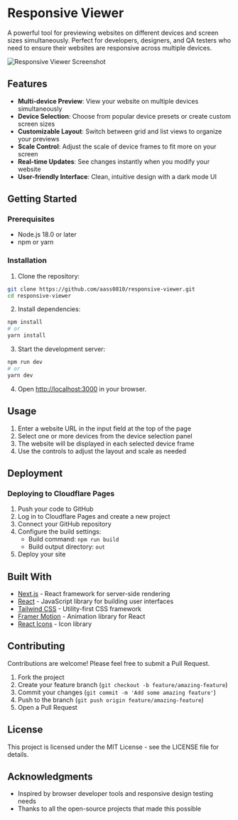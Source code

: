 # Responsive Viewer

A powerful tool for previewing websites on different devices and screen sizes simultaneously. Perfect for developers, designers, and QA testers who need to ensure their websites are responsive across multiple devices.

![Responsive Viewer Screenshot](https://via.placeholder.com/1200x600/0f172a/3b82f6?text=Responsive+Viewer)

## Features

- **Multi-device Preview**: View your website on multiple devices simultaneously
- **Device Selection**: Choose from popular device presets or create custom screen sizes
- **Customizable Layout**: Switch between grid and list views to organize your previews
- **Scale Control**: Adjust the scale of device frames to fit more on your screen
- **Real-time Updates**: See changes instantly when you modify your website
- **User-friendly Interface**: Clean, intuitive design with a dark mode UI

## Getting Started

### Prerequisites

- Node.js 18.0 or later
- npm or yarn

### Installation

1. Clone the repository:

```bash
git clone https://github.com/aass0810/responsive-viewer.git
cd responsive-viewer
```

2. Install dependencies:

```bash
npm install
# or
yarn install
```

3. Start the development server:

```bash
npm run dev
# or
yarn dev
```

4. Open [http://localhost:3000](http://localhost:3000) in your browser.

## Usage

1. Enter a website URL in the input field at the top of the page
2. Select one or more devices from the device selection panel
3. The website will be displayed in each selected device frame
4. Use the controls to adjust the layout and scale as needed

## Deployment

### Deploying to Cloudflare Pages

1. Push your code to GitHub
2. Log in to Cloudflare Pages and create a new project
3. Connect your GitHub repository
4. Configure the build settings:
   - Build command: `npm run build`
   - Build output directory: `out`
5. Deploy your site

## Built With

- [Next.js](https://nextjs.org/) - React framework for server-side rendering
- [React](https://reactjs.org/) - JavaScript library for building user interfaces
- [Tailwind CSS](https://tailwindcss.com/) - Utility-first CSS framework
- [Framer Motion](https://www.framer.com/motion/) - Animation library for React
- [React Icons](https://react-icons.github.io/react-icons/) - Icon library

## Contributing

Contributions are welcome! Please feel free to submit a Pull Request.

1. Fork the project
2. Create your feature branch (`git checkout -b feature/amazing-feature`)
3. Commit your changes (`git commit -m 'Add some amazing feature'`)
4. Push to the branch (`git push origin feature/amazing-feature`)
5. Open a Pull Request

## License

This project is licensed under the MIT License - see the LICENSE file for details.

## Acknowledgments

- Inspired by browser developer tools and responsive design testing needs
- Thanks to all the open-source projects that made this possible
